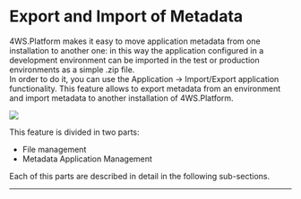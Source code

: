 # Export and Import of Metadata

4WS.Platform makes it easy to move application metadata from one installation to another one: in this way the application configured in a development environment can be imported in the test or production environments as a simple .zip file.  
In order to do it, you can use the Application -&gt; Import/Export application functionality. This feature allows to export metadata from an environment and import metadata to another installation of 4WS.Platform.

![](http://4wsplatform.org/wp-content/uploads/2018/01/importmeta-1.png)

This feature is divided in two parts:

* File management
* Metadata Application Management

Each of this parts are described in detail in the following sub-sections.

---



